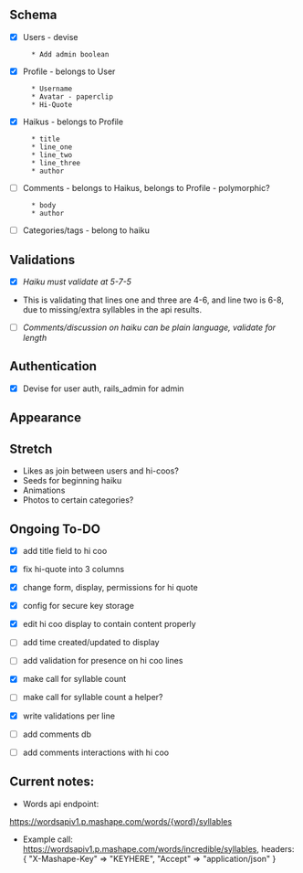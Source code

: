 ## Schema

- [x] Users - devise

        * Add admin boolean

- [x] Profile - belongs to User

        * Username
        * Avatar - paperclip
        * Hi-Quote

- [x] Haikus - belongs to Profile

        * title
        * line_one
        * line_two
        * line_three
        * author

- [ ] Comments - belongs to Haikus, belongs to Profile - polymorphic?

        * body
        * author

- [ ] Categories/tags - belong to haiku

## Validations

- [x]  _Haiku must validate at 5-7-5_
  * This is validating that lines one and three are 4-6, and line two is 6-8, due to missing/extra syllables in the api results.

- [ ]  _Comments/discussion on haiku can be plain language, validate for length_

## Authentication

- [x]  Devise for user auth, rails_admin for admin

## Appearance


## Stretch

  * Likes as join between users and hi-coos?
  * Seeds for beginning haiku
  * Animations
  * Photos to certain categories?


## Ongoing To-DO

- [x] add title field to hi coo

- [x] fix hi-quote into 3 columns

- [x] change form, display, permissions for hi quote

- [x] config for secure key storage

- [x] edit hi coo display to contain content properly

- [ ] add time created/updated to display

- [ ] add validation for presence on hi coo lines

- [x] make call for syllable count

- [ ] make call for syllable count a helper?

- [x] write validations per line

- [ ] add comments db

- [ ] add comments interactions with hi coo




## Current notes:

* Words api endpoint:

https://wordsapiv1.p.mashape.com/words/{word}/syllables

* Example call:
https://wordsapiv1.p.mashape.com/words/incredible/syllables,
  headers:{
    "X-Mashape-Key" => "KEYHERE",
    "Accept" => "application/json"
  }
